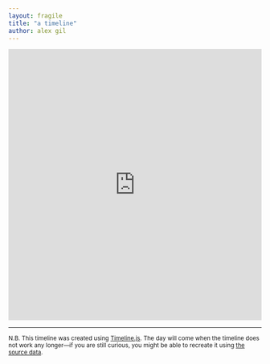 ```yaml
---
layout: fragile
title: "a timeline"
author: alex gil
---
```


<iframe src='https://cdn.knightlab.com/libs/timeline3/latest/embed/index.html?source=1M2Mu4TfZHG2jzf_LStf1v7N4ABbWIfIQib1wPVS_Cog&font=Georgia-Helvetica&lang=en&initial_zoom=3&start_at_slide=0&height=540' width='100%' height='540' webkitallowfullscreen mozallowfullscreen allowfullscreen frameborder='0'></iframe>

---

<small>N.B. This timeline was created using <a href="https://timeline.knightlab.com/" target="_blank">Timeline.js</a>. The day will come when the timeline does not work any longer—if you are still curious, you might be able to recreate it using <a href="{{site.baseurl}}/data/chiens-timeline.csv">the source data</a>.</small>